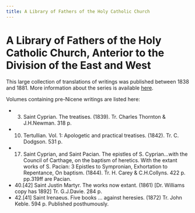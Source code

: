```yaml
---
title: A Library of Fathers of the Holy Catholic Church
---
```


# A Library of Fathers of the Holy Catholic Church, Anterior to the Division of the East and West

This large collection of translations of writings was published between 1838 and 1881. More information about the series is available [here](http://www.tertullian.org/fathers/lfc_list.htm).

Volumes containing pre-Nicene writings are listed here:

* 3. Saint Cyprian. The treatises. (1839). Tr. Charles Thornton & J.H.Newman. 318 p.
* 10. Tertullian. Vol. 1: Apologetic and practical treatises. (1842). Tr. C. Dodgson. 531 p.
* 17. Saint Cyprian, and Saint Pacian. The epistles of S. Cyprian...with the Council of Carthage, on the baptism of heretics. With the extant works of S. Pacian: 3 Epistles to Sympronian, Exhortation to Repentance, On baptism. (1844). Tr. H. Carey & C.H.Collyns. 422 p.   pp.319ff are Pacian.
*  40.[42] Saint Justin Martyr.  The works now extant. (1861) [Dr. Williams copy has 1892] Tr. G.J.Davie. 284 p.
*  42.[41] Saint Irenaeus.  Five books ... against heresies. (1872) Tr. John Keble. 594 p.  Published posthumously.
